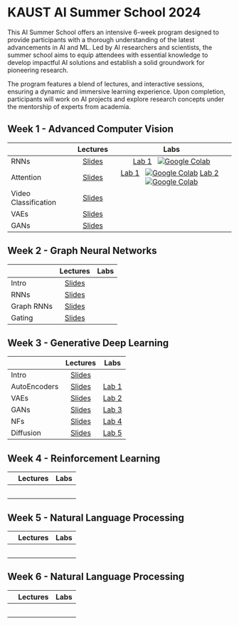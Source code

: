 # KAUST AI Summer School 2024

This AI Summer School offers an intensive 6-week program designed to provide participants with a thorough understanding
of the latest advancements in AI and ML. Led by AI researchers and scientists, the summer school aims to equip attendees
with essential knowledge to develop impactful AI solutions and establish a solid groundwork for pioneering research.

The program features a blend of lectures, and interactive sessions, ensuring a dynamic and immersive learning
experience. Upon completion, participants will work on AI projects and explore research concepts under the mentorship of
experts from academia.

## Week 1 - Advanced Computer Vision

|                      |                                                              **Lectures**                                                              |                                                                                                                                                                                                                                                                                                                                                                  **Labs**                                                                                                                                                                                                                                                                                                                                                                   |
|:---------------------|:--------------------------------------------------------------------------------------------------------------------------------------:|:-------------------------------------------------------------------------------------------------------------------------------------------------------------------------------------------------------------------------------------------------------------------------------------------------------------------------------------------------------------------------------------------------------------------------------------------------------------------------------------------------------------------------------------------------------------------------------------------------------------------------------------------------------------------------------------------------------------------------------------------:|
| RNNs                 |     [Slides](https://github.com/VictorCeballos/KAUST-AI-SS/blob/main/Week%201%20-%20Advanced%20Computer%20Vision/Day1/1_RNNs.pdf)      |                                                                                                                                                                                [Lab 1](https://github.com/VictorCeballos/KAUST-AI-SS/blob/main/Week%201%20-%20Advanced%20Computer%20Vision/Day1/Lab1_Exercise.ipynb) &nbsp; [![Google Colab](https://colab.research.google.com/assets/colab-badge.svg)](https://colab.research.google.com/github/VictorCeballos/KAUST-AI-SS/blob/main/Week%201%20-%20Advanced%20Computer%20Vision/Day1/Lab1_Exercise.ipynb)                                                                                                                                                                                 |   
| Attention            | [Slides](https://github.com/VictorCeballos/KAUST-AI-SS/blob/main/Week%201%20-%20Advanced%20Computer%20Vision/Day1/2_Attention_ViT.pdf) | [Lab 1](https://github.com/VictorCeballos/KAUST-AI-SS/blob/main/Week%201%20-%20Advanced%20Computer%20Vision/Day2/DFAN%20Exercise.ipynb) &nbsp; [![Google Colab](https://colab.research.google.com/assets/colab-badge.svg)](https://colab.research.google.com/github/VictorCeballos/KAUST-AI-SS/blob/main/Week%201%20-%20Advanced%20Computer%20Vision/Day2/DFAN%20Exercise.ipynb) [Lab 2](https://github.com/VictorCeballos/KAUST-AI-SS/blob/main/Week%201%20-%20Advanced%20Computer%20Vision/Day2/MHSA.ipynb) &nbsp; [![Google Colab](https://colab.research.google.com/assets/colab-badge.svg)](https://colab.research.google.com/github/VictorCeballos/KAUST-AI-SS/blob/main/Week%201%20-%20Advanced%20Computer%20Vision/Day2/MHSA.ipynb) |
| Video Classification |                                                               [Slides]()                                                               |                                                                                                                                                                                                                                                                                                                                                                                                                                                                                                                                                                                                                                                                                                                                             |
| VAEs                 |                                                               [Slides]()                                                               |                                                                                                                                                                                                                                                                                                                                                                                                                                                                                                                                                                                                                                                                                                                                             |
| GANs                 |                                                               [Slides]()                                                               |                                                                                                                                                                                                                                                                                                                                                                                                                                                                                                                                                                                                                                                                                                                                             |

## Week 2 - Graph Neural Networks

|            | **Lectures** | **Labs** |
|:-----------|:------------:|:--------:|
| Intro      |  [Slides]()  |          |
| RNNs       |  [Slides]()  |          |
| Graph RNNs |  [Slides]()  |          |
| Gating     |  [Slides]()  |          |

## Week 3 - Generative Deep Learning

|              |                                     **Lectures**                                     |                                  **Labs**                                   |
|:-------------|:------------------------------------------------------------------------------------:|:---------------------------------------------------------------------------:|
| Intro        |   [Slides](https://github.com/DIG-Kaust/GenModelling/blob/main/slides/1_Intro.pdf)   |                                                                             |
| AutoEncoders |    [Slides](https://github.com/DIG-Kaust/GenModelling/blob/main/slides/2_VAE.pdf)    |    [Lab 1](https://github.com/DIG-Kaust/GenModelling/blob/main/labs/ae)     |
| VAEs         |    [Slides](https://github.com/DIG-Kaust/GenModelling/blob/main/slides/2_VAE.pdf)    |    [Lab 2](https://github.com/DIG-Kaust/GenModelling/blob/main/labs/vae)    |
| GANs         |   [Slides](https://github.com/DIG-Kaust/GenModelling/blob/main/slides/3_GANs.pdf)    |   [Lab 3](https://github.com/DIG-Kaust/GenModelling/blob/main/labs/gans)    |
| NFs          |    [Slides](https://github.com/DIG-Kaust/GenModelling/blob/main/slides/4_NF.pdf)     |    [Lab 4](https://github.com/DIG-Kaust/GenModelling/blob/main/labs/nf)     | 
| Diffusion    | [Slides](https://github.com/DIG-Kaust/GenModelling/blob/main/slides/5_Diffusion.pdf) | [Lab 5](https://github.com/DIG-Kaust/GenModelling/blob/main/labs/diffusion) |

## Week 4 - Reinforcement Learning

|                      | **Lectures** | **Labs** |
|:---------------------|:------------:|:--------:|
|                      |              |          |
|                      |              |          |
|                      |              |          |
|                      |              |          |
|                      |              |          |

## Week 5 - Natural Language Processing

|                      | **Lectures** | **Labs** |
|:---------------------|:------------:|:--------:|
|                      |              |          |
|                      |              |          |
|                      |              |          |
|                      |              |          |
|                      |              |          |

## Week 6 - Natural Language Processing

|                      | **Lectures** | **Labs** |
|:---------------------|:------------:|:--------:|
|                      |              |          |
|                      |              |          |
|                      |              |          |
|                      |              |          |
|                      |              |          |


